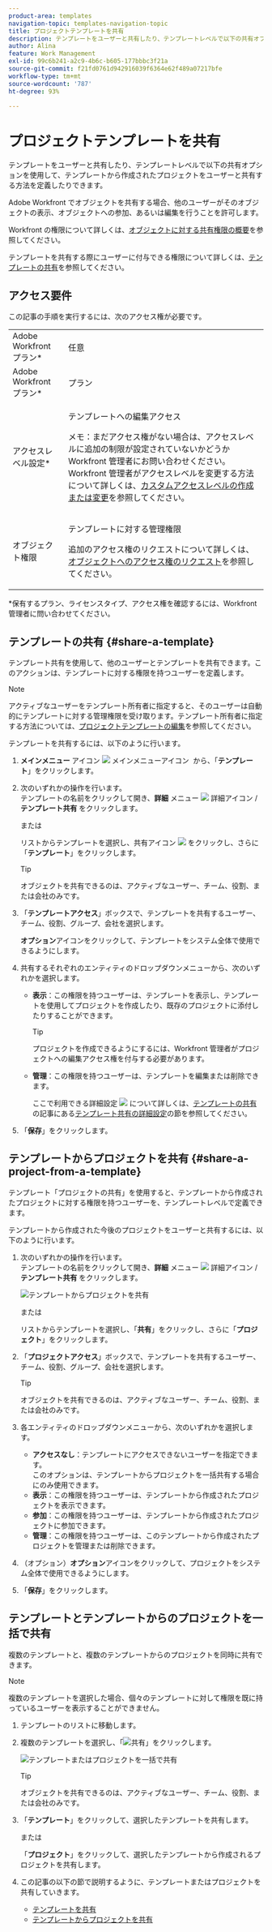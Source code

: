 ```yaml
---
product-area: templates
navigation-topic: templates-navigation-topic
title: プロジェクトテンプレートを共有
description: テンプレートをユーザーと共有したり、テンプレートレベルで以下の共有オプションを使用して、テンプレートから作成されたプロジェクトをユーザーと共有する方法を定義したりできます。
author: Alina
feature: Work Management
exl-id: 99c6b241-a2c9-4b6c-b605-177bbbc3f21a
source-git-commit: f21fd0761d942916039f6364e62f489a07217bfe
workflow-type: tm+mt
source-wordcount: '787'
ht-degree: 93%

---
```


# プロジェクトテンプレートを共有

テンプレートをユーザーと共有したり、テンプレートレベルで以下の共有オプションを使用して、テンプレートから作成されたプロジェクトをユーザーと共有する方法を定義したりできます。

Adobe Workfront でオブジェクトを共有する場合、他のユーザーがそのオブジェクトの表示、オブジェクトへの参加、あるいは編集を行うことを許可します。

Workfront の権限について詳しくは、[オブジェクトに対する共有権限の概要](../../../workfront-basics/grant-and-request-access-to-objects/sharing-permissions-on-objects-overview.md)を参照してください。

テンプレートを共有する際にユーザーに付与できる権限について詳しくは、[テンプレートの共有](../../../workfront-basics/grant-and-request-access-to-objects/share-a-template.md)を参照してください。

## アクセス要件

この記事の手順を実行するには、次のアクセス権が必要です。

<table style="table-layout:auto"> 
 <col> 
 <col> 
 <tbody> 
  <tr> 
   <td role="rowheader">Adobe Workfront プラン*</td> 
   <td> <p>任意 </p> </td> 
  </tr> 
  <tr> 
   <td role="rowheader">Adobe Workfront プラン*</td> 
   <td> <p>プラン </p> </td> 
  </tr> 
  <tr> 
   <td role="rowheader">アクセスレベル設定*</td> 
   <td> <p>テンプレートへの編集アクセス</p> <p>メモ：まだアクセス権がない場合は、アクセスレベルに追加の制限が設定されていないかどうか Workfront 管理者にお問い合わせください。Workfront 管理者がアクセスレベルを変更する方法について詳しくは、<a href="../../../administration-and-setup/add-users/configure-and-grant-access/create-modify-access-levels.md" class="MCXref xref">カスタムアクセスレベルの作成または変更</a>を参照してください。</p> </td> 
  </tr> 
  <tr> 
   <td role="rowheader">オブジェクト権限</td> 
   <td> <p>テンプレートに対する管理権限</p> <p>追加のアクセス権のリクエストについて詳しくは、<a href="../../../workfront-basics/grant-and-request-access-to-objects/request-access.md" class="MCXref xref">オブジェクトへのアクセス権のリクエスト</a>を参照してください。</p> </td> 
  </tr> 
 </tbody> 
</table>

&#42;保有するプラン、ライセンスタイプ、アクセス権を確認するには、Workfront 管理者に問い合わせてください。

## テンプレートの共有 {#share-a-template}

テンプレート共有を使用して、他のユーザーとテンプレートを共有できます。このアクションは、テンプレートに対する権限を持つユーザーを定義します。

>[!NOTE]
>
>アクティブなユーザーをテンプレート所有者に指定すると、そのユーザーは自動的にテンプレートに対する管理権限を受け取ります。テンプレート所有者に指定する方法については、[プロジェクトテンプレートの編集](../../../manage-work/projects/create-and-manage-templates/edit-templates.md)を参照してください。

テンプレートを共有するには、以下のように行います。

1. **メインメニュー** アイコン ![&#x200B; メインメニューアイコン &#x200B;](assets/main-menu-icon.png) から、「**テンプレート**」をクリックします。

1. 次のいずれかの操作を行います。\
   テンプレートの名前をクリックして開き、**詳細** メニュー ![&#x200B; 詳細アイコン &#x200B;](assets/qs-more-icon-on-an-object.png)/**テンプレート共有** をクリックします。

   または

   リストからテンプレートを選択し、共有アイコン ![](assets/share-icon.png) をクリックし、さらに「**テンプレート**」をクリックします。

   >[!TIP]
   >
   >オブジェクトを共有できるのは、アクティブなユーザー、チーム、役割、または会社のみです。

1. 「**テンプレートアクセス**」ボックスで、テンプレートを共有するユーザー、チーム、役割、グループ、会社を選択します。

   **オプション**&#x200B;アイコンをクリックして、テンプレートをシステム全体で使用できるようにします。

1. 共有するそれぞれのエンティティのドロップダウンメニューから、次のいずれかを選択します。

   * **表示**：この権限を持つユーザーは、テンプレートを表示し、テンプレートを使用してプロジェクトを作成したり、既存のプロジェクトに添付したりすることができます。

     >[!TIP]
     >
     >プロジェクトを作成できるようにするには、Workfront 管理者がプロジェクトへの編集アクセス権を付与する必要があります。

   * **管理**：この権限を持つユーザーは、テンプレートを編集または削除できます。

     ここで利用できる詳細設定 ![](assets/gear-icon-in-access-levels.png) について詳しくは、[テンプレートの共有](../../../workfront-basics/grant-and-request-access-to-objects/share-a-template.md)の記事にある[テンプレート共有の詳細設定](../../../workfront-basics/grant-and-request-access-to-objects/share-a-template.md#template-permissions)の節を参照してください。

1. 「**保存**」をクリックします。

## テンプレートからプロジェクトを共有 {#share-a-project-from-a-template}

テンプレート「プロジェクトの共有」を使用すると、テンプレートから作成されたプロジェクトに対する権限を持つユーザーを、テンプレートレベルで定義できます。

テンプレートから作成された今後のプロジェクトをユーザーと共有するには、以下のように行います。

1. 次のいずれかの操作を行います。\
   テンプレートの名前をクリックして開き、**詳細** メニュー ![&#x200B; 詳細アイコン &#x200B;](assets/qs-more-icon-on-an-object.png)/**テンプレート共有** をクリックします。

   ![テンプレートからプロジェクトを共有](assets/project-sharing-on-template-nwe-2022-350x172.png)

   または

   リストからテンプレートを選択し、「**共有**」をクリックし、さらに「**プロジェクト**」をクリックします。

1. 「**プロジェクトアクセス**」ボックスで、テンプレートを共有するユーザー、チーム、役割、グループ、会社を選択します。

   >[!TIP]
   >
   >オブジェクトを共有できるのは、アクティブなユーザー、チーム、役割、または会社のみです。

1. 各エンティティのドロップダウンメニューから、次のいずれかを選択します。

   * **アクセスなし**：テンプレートにアクセスできないユーザーを指定できます。\
     このオプションは、テンプレートからプロジェクトを一括共有する場合にのみ使用できます。 
   * **表示**：この権限を持つユーザーは、テンプレートから作成されたプロジェクトを表示できます。
   * **参加**：この権限を持つユーザーは、テンプレートから作成されたプロジェクトに参加できます。
   * **管理**：この権限を持つユーザーは、このテンプレートから作成されたプロジェクトを管理または削除できます。

1. （オプション）**オプション**&#x200B;アイコンをクリックして、プロジェクトをシステム全体で使用できるようにします。
1. 「**保存**」をクリックします。

<!--
<div data-mc-conditions="QuicksilverOrClassic.Draft mode">
<h3>Overview of project sharing from other sources</h3>
<p>You may already have been assigned access to projects from other areas of Workfront. <br>You may have been assigned access to projects from the following areas: </p>
<ul>
<li>When a project is created<br>For more information about sharing projects when the project is created, see the "Access" section in <a href="../../../manage-work/projects/manage-projects/edit-projects.md" class="MCXref xref">Edit projects</a>.</li>
<li>When your Workfront administrator sets user access levels<br>For more information about setting access levels, see <a href="../../../administration-and-setup/add-users/configure-and-grant-access/create-modify-access-levels.md" class="MCXref xref">Create or modify custom access levels</a>.</li>
<li>When using the project access template</li>
</ul>
<p>When using the Template Project Sharing feature, if a user's access to a project is View, but you set the access permissions for Template Project Sharing to Manage, the user will have Manage permission for every project created using this specific template. The user will only have View permission for the other projects they are on.</p>
</div>
-->

## テンプレートとテンプレートからのプロジェクトを一括で共有

複数のテンプレートと、複数のテンプレートからのプロジェクトを同時に共有できます。

>[!NOTE]
>
>複数のテンプレートを選択した場合、個々のテンプレートに対して権限を既に持っているユーザーを表示することができません。

1. テンプレートのリストに移動します。
1. 複数のテンプレートを選択し、「![共有](assets/share-icon.png)」をクリックします。

   ![テンプレートまたはプロジェクトを一括で共有](assets/share-templates-projects-in-bulk-link-in-toolbar-nwe-2022.png)

   >[!TIP]
   >
   >オブジェクトを共有できるのは、アクティブなユーザー、チーム、役割、または会社のみです。

1. 「**テンプレート**」をクリックして、選択したテンプレートを共有します。

   または

   「**プロジェクト**」をクリックして、選択したテンプレートから作成されるプロジェクトを共有します。

1. この記事の以下の節で説明するように、テンプレートまたはプロジェクトを共有していきます。

   * [テンプレートを共有](#share-a-template)
   * [テンプレートからプロジェクトを共有](#share-a-project-from-a-template)
